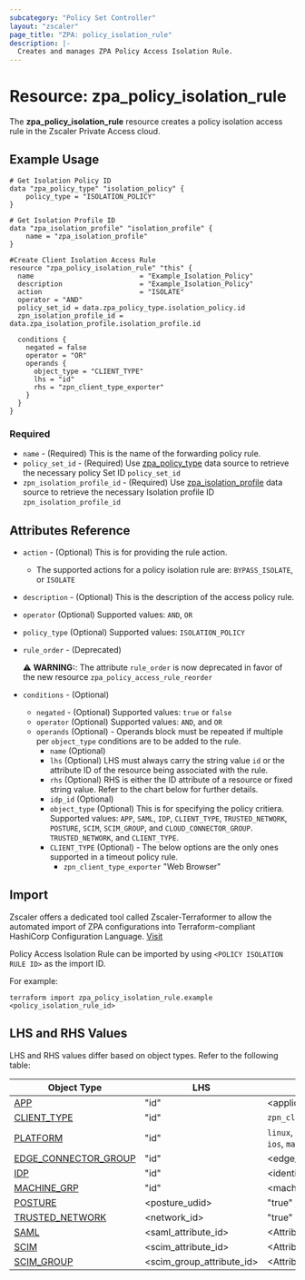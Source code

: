 ```yaml
---
subcategory: "Policy Set Controller"
layout: "zscaler"
page_title: "ZPA: policy_isolation_rule"
description: |-
  Creates and manages ZPA Policy Access Isolation Rule.
---
```


# Resource: zpa_policy_isolation_rule

The **zpa_policy_isolation_rule** resource creates a policy isolation access rule in the Zscaler Private Access cloud.

## Example Usage

```hcl
# Get Isolation Policy ID
data "zpa_policy_type" "isolation_policy" {
    policy_type = "ISOLATION_POLICY"
}

# Get Isolation Profile ID
data "zpa_isolation_profile" "isolation_profile" {
    name = "zpa_isolation_profile"
}

#Create Client Isolation Access Rule
resource "zpa_policy_isolation_rule" "this" {
  name                          = "Example_Isolation_Policy"
  description                   = "Example_Isolation_Policy"
  action                        = "ISOLATE"
  operator = "AND"
  policy_set_id = data.zpa_policy_type.isolation_policy.id
  zpn_isolation_profile_id = data.zpa_isolation_profile.isolation_profile.id

  conditions {
    negated = false
    operator = "OR"
    operands {
      object_type = "CLIENT_TYPE"
      lhs = "id"
      rhs = "zpn_client_type_exporter"
    }
  }
}
```

### Required

* `name` - (Required) This is the name of the forwarding policy rule.
* `policy_set_id` - (Required) Use [zpa_policy_type](https://registry.terraform.io/providers/zscaler/zpa/latest/docs/data-sources/zpa_policy_type) data source to retrieve the necessary policy Set ID ``policy_set_id``
* `zpn_isolation_profile_id` - (Required) Use [zpa_isolation_profile](https://registry.terraform.io/providers/zscaler/zpa/latest/docs/data-sources/zpa_isolation_profile) data source to retrieve the necessary Isolation profile ID ``zpn_isolation_profile_id``

## Attributes Reference

* `action` - (Optional) This is for providing the rule action.
  * The supported actions for a policy isolation rule are: ``BYPASS_ISOLATE``, or ``ISOLATE``
* `description` - (Optional) This is the description of the access policy rule.
* `operator` (Optional) Supported values: ``AND``, ``OR``
* `policy_type` (Optional) Supported values: ``ISOLATION_POLICY``
* `rule_order` - (Deprecated)

    ⚠️ **WARNING:**: The attribute ``rule_order`` is now deprecated in favor of the new resource ``zpa_policy_access_rule_reorder``

* `conditions` - (Optional)
  * `negated` - (Optional) Supported values: ``true`` or ``false``
  * `operator` (Optional) Supported values: ``AND``, and ``OR``
  * `operands` (Optional) - Operands block must be repeated if multiple per `object_type` conditions are to be added to the rule.
    * `name` (Optional)
    * `lhs` (Optional) LHS must always carry the string value ``id`` or the attribute ID of the resource being associated with the rule.
    * `rhs` (Optional) RHS is either the ID attribute of a resource or fixed string value. Refer to the chart below for further details.
    * `idp_id` (Optional)
    * `object_type` (Optional) This is for specifying the policy critiera. Supported values: `APP`, `SAML`, `IDP`, `CLIENT_TYPE`, `TRUSTED_NETWORK`, `POSTURE`, `SCIM`, `SCIM_GROUP`, and `CLOUD_CONNECTOR_GROUP`. `TRUSTED_NETWORK`, and `CLIENT_TYPE`.
    * `CLIENT_TYPE` (Optional) - The below options are the only ones supported in a timeout policy rule.
      * ``zpn_client_type_exporter`` "Web Browser"

## Import

Zscaler offers a dedicated tool called Zscaler-Terraformer to allow the automated import of ZPA configurations into Terraform-compliant HashiCorp Configuration Language.
[Visit](https://github.com/zscaler/zscaler-terraformer)

Policy Access Isolation Rule can be imported by using `<POLICY ISOLATION RULE ID>` as the import ID.

For example:

```shell
terraform import zpa_policy_isolation_rule.example <policy_isolation_rule_id>
```

## LHS and RHS Values

LHS and RHS values differ based on object types. Refer to the following table:

| Object Type | LHS| RHS
|----------|-----------|----------
| [APP](https://registry.terraform.io/providers/zscaler/zpa/latest/docs/resources/zpa_application_segment) | "id" | <application_segment_ID> |
| [CLIENT_TYPE](https://registry.terraform.io/providers/zscaler/zpa/latest/docs/resources/zpa_application_segment_browser_access) | "id" | ``zpn_client_type_exporter`` |
| [PLATFORM](https://registry.terraform.io/providers/zscaler/zpa/latest/docs/resources/zpa_application_segment_browser_access) | "id" | ``linux``, ``android``, ``windows``, ``ios``, ``mac`` |
| [EDGE_CONNECTOR_GROUP](https://registry.terraform.io/providers/zscaler/zpa/latest/docs/data-sources/zpa_cloud_connector_group) | "id" | <edge_connector_ID> |
| [IDP](https://registry.terraform.io/providers/zscaler/zpa/latest/docs/data-sources/zpa_idp_controller) | "id" | <identity_provider_ID> |
| [MACHINE_GRP](https://registry.terraform.io/providers/zscaler/zpa/latest/docs/data-sources/zpa_machine_group) | "id" | <machine_group_ID> |
| [POSTURE](https://registry.terraform.io/providers/zscaler/zpa/latest/docs/data-sources/zpa_posture_profile) | <posture_udid>  | "true" / "false" |
| [TRUSTED_NETWORK](https://registry.terraform.io/providers/zscaler/zpa/latest/docs/data-sources/zpa_trusted_network) | <network_id>  | "true" |
| [SAML](https://registry.terraform.io/providers/zscaler/zpa/latest/docs/data-sources/zpa_saml_attribute) | <saml_attribute_id>  | <Attribute_value_to_match> |
| [SCIM](https://registry.terraform.io/providers/zscaler/zpa/latest/docs/data-sources/zpa_scim_attribute_header) | <scim_attribute_id>  | <Attribute_value_to_match>  |
| [SCIM_GROUP](https://registry.terraform.io/providers/zscaler/zpa/latest/docs/data-sources/zpa_scim_groups) | <scim_group_attribute_id>  | <Attribute_value_to_match>  |
